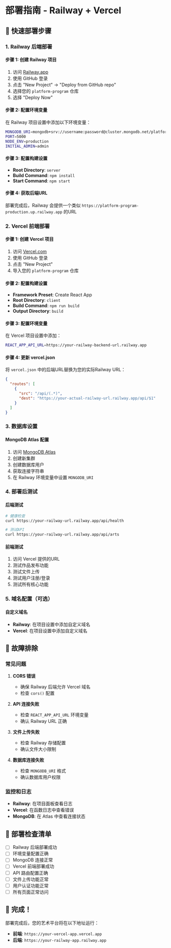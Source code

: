 # 部署指南 - Railway + Vercel

## 🚀 快速部署步骤

### 1. Railway 后端部署

#### 步骤 1: 创建 Railway 项目
1. 访问 [Railway.app](https://railway.app)
2. 使用 GitHub 登录
3. 点击 "New Project" -> "Deploy from GitHub repo"
4. 选择您的 `platform-program` 仓库
5. 选择 "Deploy Now"

#### 步骤 2: 配置环境变量
在 Railway 项目设置中添加以下环境变量：

```bash
MONGODB_URI=mongodb+srv://username:password@cluster.mongodb.net/platform-program
PORT=5000
NODE_ENV=production
INITIAL_ADMIN=admin
```

#### 步骤 3: 配置构建设置
- **Root Directory**: `server`
- **Build Command**: `npm install`
- **Start Command**: `npm start`

#### 步骤 4: 获取后端URL
部署完成后，Railway 会提供一个类似 `https://platform-program-production.up.railway.app` 的URL

### 2. Vercel 前端部署

#### 步骤 1: 创建 Vercel 项目
1. 访问 [Vercel.com](https://vercel.com)
2. 使用 GitHub 登录
3. 点击 "New Project"
4. 导入您的 `platform-program` 仓库

#### 步骤 2: 配置构建设置
- **Framework Preset**: Create React App
- **Root Directory**: `client`
- **Build Command**: `npm run build`
- **Output Directory**: `build`

#### 步骤 3: 配置环境变量
在 Vercel 项目设置中添加：

```bash
REACT_APP_API_URL=https://your-railway-backend-url.railway.app
```

#### 步骤 4: 更新 vercel.json
将 `vercel.json` 中的后端URL替换为您的实际Railway URL：

```json
{
  "routes": [
    {
      "src": "/api/(.*)",
      "dest": "https://your-actual-railway-url.railway.app/api/$1"
    }
  ]
}
```

### 3. 数据库设置

#### MongoDB Atlas 配置
1. 访问 [MongoDB Atlas](https://cloud.mongodb.com)
2. 创建新集群
3. 创建数据库用户
4. 获取连接字符串
5. 在 Railway 环境变量中设置 `MONGODB_URI`

### 4. 部署后测试

#### 后端测试
```bash
# 健康检查
curl https://your-railway-url.railway.app/api/health

# 测试API
curl https://your-railway-url.railway.app/api/arts
```

#### 前端测试
1. 访问 Vercel 提供的URL
2. 测试作品发布功能
3. 测试文件上传
4. 测试用户注册/登录
5. 测试所有核心功能

### 5. 域名配置（可选）

#### 自定义域名
- **Railway**: 在项目设置中添加自定义域名
- **Vercel**: 在项目设置中添加自定义域名

## 🔧 故障排除

### 常见问题

1. **CORS 错误**
   - 确保 Railway 后端允许 Vercel 域名
   - 检查 `cors()` 配置

2. **API 连接失败**
   - 检查 `REACT_APP_API_URL` 环境变量
   - 确认 Railway URL 正确

3. **文件上传失败**
   - 检查 Railway 存储配置
   - 确认文件大小限制

4. **数据库连接失败**
   - 检查 `MONGODB_URI` 格式
   - 确认数据库用户权限

### 监控和日志

- **Railway**: 在项目面板查看日志
- **Vercel**: 在函数日志中查看错误
- **MongoDB**: 在 Atlas 中查看连接状态

## 📝 部署检查清单

- [ ] Railway 后端部署成功
- [ ] 环境变量配置正确
- [ ] MongoDB 连接正常
- [ ] Vercel 前端部署成功
- [ ] API 路由配置正确
- [ ] 文件上传功能正常
- [ ] 用户认证功能正常
- [ ] 所有页面正常访问

## 🎉 完成！

部署完成后，您的艺术平台将在以下地址运行：
- **前端**: `https://your-vercel-app.vercel.app`
- **后端**: `https://your-railway-app.railway.app`
